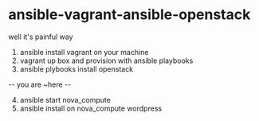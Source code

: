 # ansible-vagrant-ansible-openstack

well it's painful way

1) ansible install vagrant on your machine
2) vagrant up box and provision with ansible playbooks
3) ansible plybooks install openstack

-- you are ~here --

4) ansible start nova_compute
5) ansible install on nova_compute wordpress
